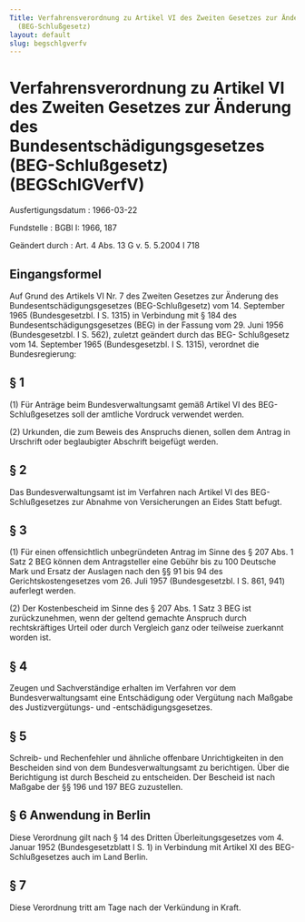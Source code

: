 ```yaml
---
Title: Verfahrensverordnung zu Artikel VI des Zweiten Gesetzes zur Änderung des Bundesentschädigungsgesetzes
  (BEG-Schlußgesetz)
layout: default
slug: begschlgverfv
---
```


# Verfahrensverordnung zu Artikel VI des Zweiten Gesetzes zur Änderung des Bundesentschädigungsgesetzes (BEG-Schlußgesetz) (BEGSchlGVerfV)

Ausfertigungsdatum
:   1966-03-22

Fundstelle
:   BGBl I: 1966, 187

Geändert durch
:   Art. 4 Abs. 13 G v. 5. 5.2004 I 718


## Eingangsformel

Auf Grund des Artikels VI Nr. 7 des Zweiten Gesetzes zur Änderung des
Bundesentschädigungsgesetzes (BEG-Schlußgesetz) vom 14. September 1965
(Bundesgesetzbl. I S. 1315) in Verbindung mit § 184 des
Bundesentschädigungsgesetzes (BEG) in der Fassung vom 29. Juni 1956
(Bundesgesetzbl. I S. 562), zuletzt geändert durch das BEG-
Schlußgesetz vom 14. September 1965 (Bundesgesetzbl. I S. 1315),
verordnet die Bundesregierung:


## § 1

(1) Für Anträge beim Bundesverwaltungsamt gemäß Artikel VI des BEG-
Schlußgesetzes soll der amtliche Vordruck verwendet werden.

(2) Urkunden, die zum Beweis des Anspruchs dienen, sollen dem Antrag
in Urschrift oder beglaubigter Abschrift beigefügt werden.


## § 2

Das Bundesverwaltungsamt ist im Verfahren nach Artikel VI des BEG-
Schlußgesetzes zur Abnahme von Versicherungen an Eides Statt befugt.


## § 3

(1) Für einen offensichtlich unbegründeten Antrag im Sinne des § 207
Abs. 1 Satz 2 BEG können dem Antragsteller eine Gebühr bis zu 100
Deutsche Mark und Ersatz der Auslagen nach den §§ 91 bis 94 des
Gerichtskostengesetzes vom
26\. Juli 1957 (Bundesgesetzbl. I S. 861, 941)              auferlegt
werden.

(2) Der Kostenbescheid im Sinne des § 207 Abs. 1 Satz 3 BEG ist
zurückzunehmen, wenn der geltend gemachte Anspruch durch
rechtskräftiges Urteil oder durch Vergleich ganz oder teilweise
zuerkannt worden ist.


## § 4

Zeugen und Sachverständige erhalten im Verfahren vor dem
Bundesverwaltungsamt eine Entschädigung oder Vergütung nach Maßgabe
des Justizvergütungs- und -entschädigungsgesetzes.


## § 5

Schreib- und Rechenfehler und ähnliche offenbare Unrichtigkeiten in
den Bescheiden sind von dem Bundesverwaltungsamt zu berichtigen. Über
die Berichtigung ist durch Bescheid zu entscheiden. Der Bescheid ist
nach Maßgabe der §§ 196 und 197 BEG zuzustellen.


## § 6 Anwendung in Berlin

Diese Verordnung gilt nach § 14 des Dritten Überleitungsgesetzes vom
4\. Januar 1952 (Bundesgesetzblatt I S. 1) in Verbindung mit Artikel XI
des BEG-Schlußgesetzes auch im Land Berlin.


## § 7

Diese Verordnung tritt am Tage nach der Verkündung in Kraft.

